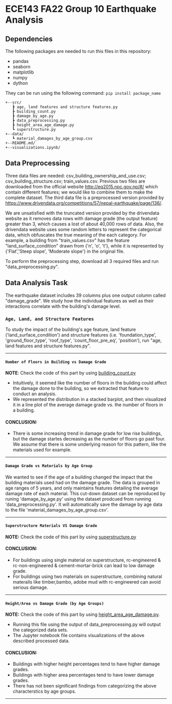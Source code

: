 # ECE143 FA22 Group 10 Earthquake Analysis
## Dependencies
The following packages are needed to run this files in this repository:

- pandas
- seaborn
- matplotlib
- numpy
- dython

They can be run using the following command: ```pip install package_name```

```
+--src/
   ┣ age, land features and structure features.py
   ┣ building_count.py
   ┣ damage_by_age.py
   ┣ data_preprocessing.py
   ┣ height_area_age_damage.py
   ┗ superstructure.py
+--data/
   ┗ material_damages_by_age_group.csv
+--README.md/
+--visualizations.ipynb/
```

## Data Preprocessing 
Three data files are needed: csv_building_ownership_and_use.csv; csv_building_structure.csv; train_values.csv. 
Previous two files are downloaded from the official website http://eq2015.npc.gov.np/#/ which contain different features; we would like to combine them to make the complete dataset. The third data file is a preprocessed version provided by https://www.drivendata.org/competitions/57/nepal-earthquake/page/136/. 

We are unsatisfied with the truncated version provided by the drivendata website as it removes data rows with damage grade (the output feature) greater than 3, which causes a lost of about 40,000 rows of data. Also, the drivendata website uses some random letters to represent the categorical data, which obfuscates the true meaning of the each category. For example, a building from "train_values.csv" has the feature "land_surface_condition" drawn from {'n', 'o', 't'}, while it is represented by {'Flat','Steep slope', 'Moderate slope'} in the original file.

To perform the preprocessing step, download all 3 required files and run "data_preprocessing.py". 

## Data Analysis Task 
The earthquake dataset includes 39 columns plus one output column called "damage_grade". We study how the individual features as well as their interactions correlate with the building's damage level. 

### ```Age, Land, and Structure Features```

To study the impact of the building's age feature, land feature ('land_surface_condition') and structure features (i.e. 'foundation_type', 'ground_floor_type', 'roof_type', 'count_floor_pre_eq', 'position'), run "age, land features and structure features.py".

---
#### ```Number of Floors in Building vs Damage Grade```

**NOTE**: Check the code of this part by using [building_count.py](https://github.com/yongyx/ECE143_Earthquake_Analysis/blob/main/building_count.py)

* Intuitively, it seemed like the number of floors in the building could affect the damage done to the building, so we extracted that feature to conduct an analysis.
* We represented the distribution in a stacked barplot, and then visualized it in a line plot of the average damage grade vs. the number of floors in a building. 
#### CONCLUSION:
* There is some increasing trend in damage grade for low rise buildings, but the damage startes decreasing as the number of floors go past four. We assume that there is some underlying reason for this pattern, like the materials used for example.

---
#### ```Damage Grade vs Materials by Age Group```

We wanted to see if the age of a building changed the impact that the building materials used had on the damage grade. The data is grouped in age ranges of 5 years, and only maintains features detailing the average damage rate of each material. This cut-down dataset can be reproduced by runing \'damage_by_age.py\' using the dataset prodcued from running \'data_preprocessing.py\'. It will automatically save the damage by age data to the file \'material_damages_by_age_group.csv\'.

---
#### ```Superstructure Materials VS Damage Grade ```
**NOTE:** Check the code of this part by using [superstructure.py](https://github.com/yongyx/ECE143_Earthquake_Analysis/blob/main/superstructure.py)  
#### CONCLUSION:
* For buildings using single material on superstructure, rc-engineered & rc-non-engineered & cement-mortar-brick can lead to low damage grade.
* For buildings using two materials on superstructure, combining natural materails like timber,bambo, adobe mud with rc-engineered can avoid serious damage. 
---
#### ```Height/Area vs Damage Grade (by Age Groups)```

**NOTE:** Check the code of this part by using [height_area_age_damage.py](https://github.com/yongyx/ECE143_Earthquake_Analysis/blob/main/height_area_age_damage.py).
* Running this file using the output of data_preprocessing.py will output the categorized data sets.
* The Jupyter notebook file contains visualizations of the above described processed data.
#### CONCLUSION:
* Buildings with higher height percentages tend to have higher damage grades.
* Buildings with higher area percentages tend to have lower damage grades.
* There has not been significant findings from categorizing the above characterstics by age groups.

---
